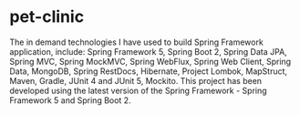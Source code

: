 # pet-clinic
The in demand technologies I have used to build Spring Framework application, include: Spring Framework 5, Spring Boot 2, Spring Data JPA, Spring MVC, Spring MockMVC, Spring WebFlux, Spring Web Client, Spring Data, MongoDB, Spring RestDocs, Hibernate, Project Lombok, MapStruct, Maven, Gradle, JUnit 4 and JUnit 5, Mockito. This project has been developed using the latest version of the Spring Framework - Spring Framework 5 and Spring Boot 2.

